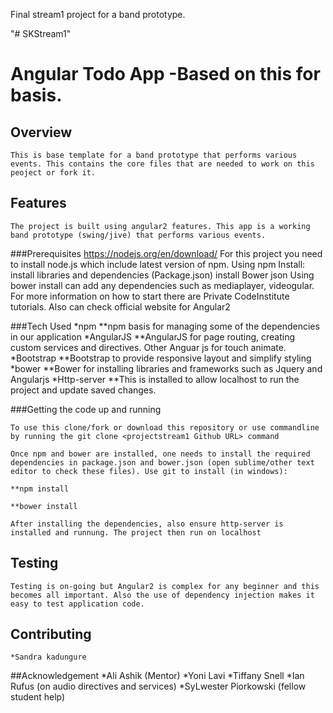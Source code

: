 Final stream1 project for a band prototype.

"# SKStream1" 

# Angular Todo App -Based on this for basis.
 
## Overview
 	This is base template for a band prototype that performs various events. This contains the core files that are needed to work on this peoject or fork it.

## Features
	The project is built using angular2 features. This app is a working band prototype (swing/jive) that performs various events. 

###Prerequisites
	https://nodejs.org/en/download/
	For this project you need to install node.js which include latest version of npm. 
	Using npm Install: install libraries and dependencies (Package.json)
	install Bower json
	Using bower install can add any dependencies such as mediaplayer, videogular.
	For more information on how to start there are Private CodeInstitute tutorials. Also can check official website for Angular2

###Tech Used
	*npm
        **npm basis for managing some of the dependencies in our application
 	*AngularJS
    	**AngularJS for page routing, creating custom services and directives. Other Anguar js for touch animate. 
    *Bootstrap
        **Bootstrap to provide responsive layout and simplify styling
    *bower
        **Bower for installing libraries and frameworks such as Jquery and Angularjs
    *Http-server
    	**This is installed to allow localhost to run the project and update saved changes.

###Getting the code up and running

    To use this clone/fork or download this repository or use commandline by running the git clone <projectstream1 Github URL> command
    
    Once npm and bower are installed, one needs to install the required dependencies in package.json and bower.json (open sublime/other text editor to check these files). Use git to install (in windows):

    **npm install

    **bower install

    After installing the dependencies, also ensure http-server is installed and runnung. The project then run on localhost
    
## Testing
	Testing is on-going but Angular2 is complex for any beginner and this becomes all important. Also the use of dependency injection makes it easy to test application code. 
 
## Contributing
	*Sandra kadungure

##Acknowledgement
	*Ali Ashik (Mentor)
	*Yoni Lavi
	*Tiffany Snell
	*Ian Rufus (on audio directives and services)
	*SyLwester Piorkowski (fellow student help)
